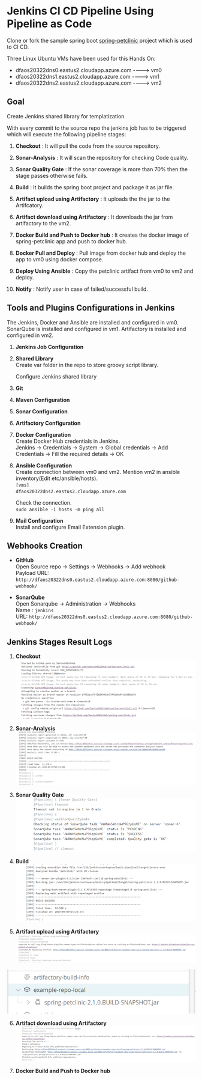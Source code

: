 # Jenkins CI CD Pipeline Using Pipeline as Code #

Clone or fork the sample spring boot [spring-petclinic](https://github.com/spring-projects/spring-petclinic) project which is used to CI CD.

Three Linux Ubuntu VMs have been used for this Hands On:
* dfaos20322dns0.eastus2.cloudapp.azure.com ----> vm0
* dfaos20322dns1.eastus2.cloudapp.azure.com ----> vm1
* dfaos20322dns2.eastus2.cloudapp.azure.com ----> vm2

## Goal ##

Create Jenkins shared library for templatization.

With every commit to the source repo the jenkins job has to be triggered which will execute the following pipeline stages:

1. **Checkout** : It will pull the code from the source repository. 

2. **Sonar-Analysis**  : It will scan the repository for checking Code quality.

3. **Sonar Quality Gate**  : If the sonar coverage is more than 70% then the stage passes otherwise fails.

4. **Build** : It builds the spring boot project and package it as jar file.

5. **Artifact upload using Artifactory** : It uploads the the jar to the Artifcatory.

6. **Artifact download using Artifactory** : It downloads the jar from artifactory
to the vm2.

6. **Docker Build and Push to Docker hub** : It creates the docker image of spring-petclinic app and push to docker hub.

7. **Docker Pull and Deploy** : Pull image from docker hub and deploy the app to vm0 using docker compose.

8. **Deploy Using Ansible** : Copy the petclinic artifact from vm0 to vm2 and deploy.

9. **Notify** : Notify user in case of failed/successful build.

## Tools and Plugins Configurations in Jenkins

The Jenkins, Docker and Ansible are installed and configured in vm0.
SonarQube is installed and configured in vm1.
Artifactory is installed and configured in vm2.

1. **Jenkins Job Configuration** </br>

2. **Shared Library** </br>
    Create var folder in the repo to store groovy script library.

    Configure Jenkins shared library  
    

2. **Git** </br>
    
    
3. **Maven Configuration**
   

4. **Sonar Configuration**

5. **Artifactory Configuration**


6. **Docker Configuration** </br>
Create Docker Hub credentials in Jenkins.  
Jenkins -> Credentials -> System -> Global credentials -> Add Credentials -> Fill the required details -> OK  

7. **Ansible Configuration** </br>
    Create connection between vm0 and vm2. Mention vm2 in ansible inventory(Edit etc/ansible/hosts).</br> 
    `[vms]` </br>
    `dfaos20322dns2.eastus2.cloudapp.azure.com`  

    Check the connection.  
    `sudo ansible -i hosts -m ping all`
   
8. **Mail Configuration** </br>
    Install and configure Email Extension plugin.
   

## Webhooks Creation

* **GitHub** </br>
    Open Source repo -> Settings -> Webhooks -> Add webhook </br>
    Payload URL: `http://dfaos20322dns0.eastus2.cloudapp.azure.com:8080/github-webhook/`
    
* **SonarQube** </br> 
    Open Sonarqube -> Administration -> Webhooks </br>
    Name : `jenkins` </br>
    URL: `http://dfaos20322dns0.eastus2.cloudapp.azure.com:8080/github-webhook/`

## Jenkins Stages Result Logs
1. **Checkout** </br>
![Checkout Logs](screenshots/CheckoutResult.png)

2. **Sonar-Analysis** </br>
![Sonar Scan Result](screenshots/SonarScanResult.png)

3. **Sonar Quality Gate** </br>
![Sonar Quality Gates Result](screenshots/SonarQualityGateResult.png)

4. **Build** </br>
![Build Result](screenshots/BuildResult.png)

5. **Artifact upload using Artifactory** </br>
![Artifactory Upload Result](screenshots/ArtifactoryUploadResult.png)  

![Artifactory Upload Result](screenshots/spring-petclinic-artifactory.png)

6. **Artifact download using Artifactory** </br>
![Artifactory Upload Result](screenshots/ArtifactoryDownloadResult.png)

7. **Docker Build and Push to Docker hub** </br>



